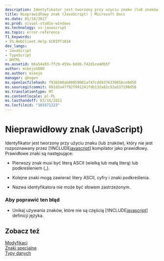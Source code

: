 ```yaml
---
description: Identyfikator jest tworzony przy użyciu znaku (lub znaków), który nie jest rozpoznawany przez kompilator JavaScript jako prawidłowy.
title: Nieprawidłowy znak (JavaScript) | Microsoft Docs
ms.date: 01/18/2017
ms.prod: visual-studio-windows
ms.technology: vs-javascript
ms.topic: error-reference
f1_keywords:
- VS.WebClient.Help.SCRIPT1014
dev_langs:
- JavaScript
- TypeScript
- DHTML
ms.assetid: b6a54a93-7fc9-459a-bdd6-f42d1ce40b5f
author: mikejo5000
ms.author: mikejo
manager: ghogen
ms.openlocfilehash: f936500ab80059081af47cdd937633985bce9d50
ms.sourcegitcommit: 691d2a47f92f991241fdb132a82c53a537198d50
ms.translationtype: MT
ms.contentlocale: pl-PL
ms.lasthandoff: 03/16/2021
ms.locfileid: "103571223"
---
```

# <a name="invalid-character-javascript"></a>Nieprawidłowy znak (JavaScript)
Identyfikator jest tworzony przy użyciu znaku (lub znaków), który nie jest rozpoznawany przez [!INCLUDE[javascript](../../javascript/includes/javascript-md.md)] kompilator jako prawidłowy. Prawidłowe znaki są następujące:  
  
- Pierwszy znak musi być literą ASCII (wielką lub małą literą) lub podkreśleniem (_).  
  
- Kolejne znaki mogą zawierać litery ASCII, cyfry i znaki podkreślenia.  
  
- Nazwa identyfikatora nie może być słowem zastrzeżonym.  
  
### <a name="to-correct-this-error"></a>Aby poprawić ten błąd  
  
- Unikaj używania znaków, które nie są częścią [!INCLUDE[javascript](../../javascript/includes/javascript-md.md)] definicji języka.  
  
## <a name="see-also"></a>Zobacz też  
 [Modyfikacj](https://developer.mozilla.org/docs/Learn/JavaScript/First_steps/Variables)   
 [Znaki specjalne](https://developer.mozilla.org/docs/Web/JavaScript/Guide/Grammar_and_types)   
 [Typy danych](https://developer.mozilla.org/docs/Web/JavaScript/Data_structures)
